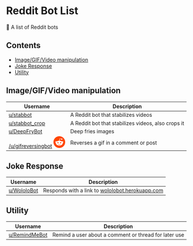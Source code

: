 # Reddit Bot List
🤖 A list of Reddit bots

## Contents

- [Image/GIF/Video manipulation](#Image/GIF/Video-manipulation)
- [Joke Response](#Joke-Response)
- [Utility](#Utility)

## Image/GIF/Video manipulation

| Username | Description |
|-|-|
| [u/stabbot](Bots/stabbot.md) | A Reddit bot that stabilizes videos | Mention |
| [u/stabbot_crop](Bots/stabbot_crop.md) | A Reddit bot that stabilizes videos, also crops it |
| [u/DeepFryBot](Bots/DeepFryBot.md) | Deep fries images |
| [/u/gifreversingbot](Bots/gifreversingbot.md) [![Link to User][extlink]](http://reddit.com/u/gifreversingbot) | Reverses a gif in a comment or post |

## Joke Response

| Username | Description |
|-|-|
| [u/WololoBot](Bots/WololoBot.md) | Responds with a link to [wololobot.herokuapp.com](https://wololobot.herokuapp.com) |

## Utility

| Username | Description |
|-|-|
| [u/RemindMeBot](Bots/RemindMeBot.md)| Remind a user about a comment or thread for later use |

[extlink]: reddit_icon.png "Link to User"
